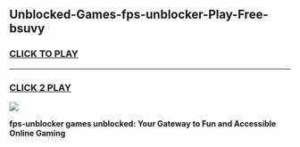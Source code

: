 
## Unblocked-Games-fps-unblocker-Play-Free-bsuvy
<h3>
<a href="https://premium76.site?title=fps-unblocker&ref=23A">CLICK TO PLAY</a></h3>
<hr>

<h3>
<a href="https://premium76.site?title=fps-unblocker&ref=23A">CLICK 2 PLAY</a>
  
</h3>

<a href="https://premium76.site?title=fps-unblocker&ref=23A"><img src="https://clearcache.store/games.png"></a>


**fps-unblocker games unblocked: Your Gateway to Fun and Accessible Online Gaming**

